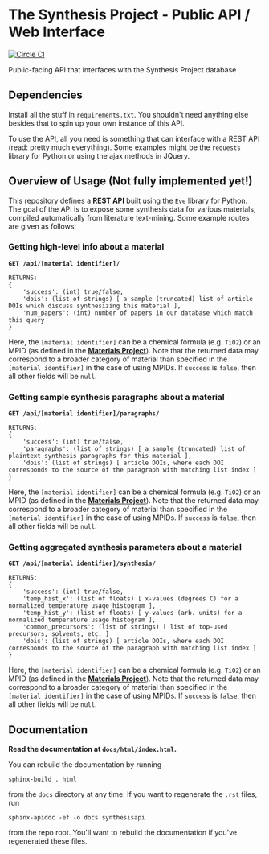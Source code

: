 # The Synthesis Project - Public API / Web Interface
[![Circle CI](https://circleci.com/gh/olivettigroup/synthesis-api.svg?style=svg&circle-token=224606a43088c3248ea1363602b326f8194c9d37)](https://circleci.com/gh/olivettigroup/synthesis-api)

Public-facing API that interfaces with the Synthesis Project database

## Dependencies

Install all the stuff in `requirements.txt`. You shouldn't need anything else besides that to spin up your own instance of this API.

To use the API, all you need is something that can interface with a REST API (read: pretty much everything). Some examples might be the `requests` library for Python or using the ajax methods in JQuery.

## Overview of Usage (Not fully implemented yet!)

This repository defines a **REST API** built using the `Eve` library for Python. The goal of the API is to expose some synthesis data for various materials, compiled automatically from literature text-mining. Some example routes are given as follows:

### Getting high-level info about a material

**`GET /api/[material identifier]/`**
    
    RETURNS:
    {
        'success': (int) true/false,
        'dois': (list of strings) [ a sample (truncated) list of article DOIs which discuss synthesizing this material ],
        'num_papers': (int) number of papers in our database which match this query
    }

Here, the `[material identifier]` can be a chemical formula (e.g. `TiO2`) or an MPID (as defined in the [**Materials Project**](http://materialsproject.org)). Note that the returned data may correspond to a broader category of material than specified in the `[material identifier]` in the case of using MPIDs. If `success` is `false`, then all other fields will be `null`.

### Getting sample synthesis paragraphs about a material

**`GET /api/[material identifier]/paragraphs/`**
    
    RETURNS:
    {
        'success': (int) true/false,
        'paragraphs': (list of strings) [ a sample (truncated) list of plaintext synthesis paragraphs for this material ],
        'dois': (list of strings) [ article DOIs, where each DOI corresponds to the source of the paragraph with matching list index ]
    }

Here, the `[material identifier]` can be a chemical formula (e.g. `TiO2`) or an MPID (as defined in the [**Materials Project**](http://materialsproject.org)). Note that the returned data may correspond to a broader category of material than specified in the `[material identifier]` in the case of using MPIDs. If `success` is `false`, then all other fields will be `null`.

### Getting aggregated synthesis parameters about a material

**`GET /api/[material identifier]/synthesis/`**
    
    RETURNS:
    {
        'success': (int) true/false,
        'temp_hist_x': (list of floats) [ x-values (degrees C) for a normalized temperature usage histogram ],
        'temp_hist_y': (list of floats) [ y-values (arb. units) for a normalized temperature usage histogram ],
        'common_precursors': (list of strings) [ list of top-used precursors, solvents, etc. ]
        'dois': (list of strings) [ article DOIs, where each DOI corresponds to the source of the paragraph with matching list index ]
    }

Here, the `[material identifier]` can be a chemical formula (e.g. `TiO2`) or an MPID (as defined in the [**Materials Project**](http://materialsproject.org)). Note that the returned data may correspond to a broader category of material than specified in the `[material identifier]` in the case of using MPIDs. If `success` is `false`, then all other fields will be `null`.

## Documentation

__Read the documentation at `docs/html/index.html`.__ 

You can rebuild the documentation by running 
    
    sphinx-build . html 

from the `docs` directory at any time. If you want to regenerate the `.rst` files, run 

    sphinx-apidoc -ef -o docs synthesisapi

from the repo root. You'll want to rebuild the documentation if you've regenerated these files.


